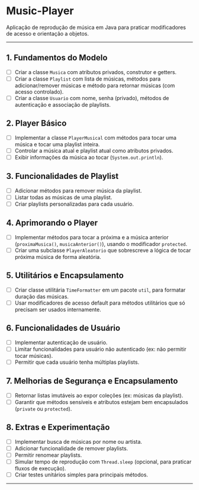 # Music-Player
Aplicação de reprodução de música em Java para praticar modificadores de acesso e orientação a objetos.

---

## 1. **Fundamentos do Modelo**
- [ ] Criar a classe `Musica` com atributos privados, construtor e getters.
- [ ] Criar a classe `Playlist` com lista de músicas, métodos para adicionar/remover músicas e método para retornar músicas (com acesso controlado).
- [ ] Criar a classe `Usuario` com nome, senha (privado), métodos de autenticação e associação de playlists.

## 2. **Player Básico**
- [ ] Implementar a classe `PlayerMusical` com métodos para tocar uma música e tocar uma playlist inteira.
- [ ] Controlar a música atual e playlist atual como atributos privados.
- [ ] Exibir informações da música ao tocar (`System.out.println`).

## 3. **Funcionalidades de Playlist**
- [ ] Adicionar métodos para remover música da playlist.
- [ ] Listar todas as músicas de uma playlist.
- [ ] Criar playlists personalizadas para cada usuário.

## 4. **Aprimorando o Player**
- [ ] Implementar métodos para tocar a próxima e a música anterior (`proximaMusica()`, `musicaAnterior()`), usando o modificador `protected`.
- [ ] Criar uma subclasse `PlayerAleatorio` que sobrescreve a lógica de tocar próxima música de forma aleatória.

## 5. **Utilitários e Encapsulamento**
- [ ] Criar classe utilitária `TimeFormatter` em um pacote `util`, para formatar duração das músicas.
- [ ] Usar modificadores de acesso default para métodos utilitários que só precisam ser usados internamente.

## 6. **Funcionalidades de Usuário**
- [ ] Implementar autenticação de usuário.
- [ ] Limitar funcionalidades para usuário não autenticado (ex: não permitir tocar músicas).
- [ ] Permitir que cada usuário tenha múltiplas playlists.

## 7. **Melhorias de Segurança e Encapsulamento**
- [ ] Retornar listas imutáveis ao expor coleções (ex: músicas da playlist).
- [ ] Garantir que métodos sensíveis e atributos estejam bem encapsulados (`private` ou `protected`).

## 8. **Extras e Experimentação**
- [ ] Implementar busca de músicas por nome ou artista.
- [ ] Adicionar funcionalidade de remover playlists.
- [ ] Permitir renomear playlists.
- [ ] Simular tempo de reprodução com `Thread.sleep` (opcional, para praticar fluxos de execução).
- [ ] Criar testes unitários simples para principais métodos.

---
